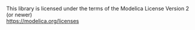 This library is licensed under the terms of the Modelica License Version 2 (or newer)<br />
https://modelica.org/licenses